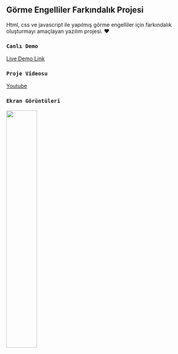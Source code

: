 ## Görme Engelliler Farkındalık Projesi

Html, css ve javascript ile yapılmış görme engelliler için farkındalık oluşturmayı amaçlayan yazılım projesi. ❤️

### `Canlı Demo`
 [Live Demo Link
](https://6637a1818807c0edc0abd833--delightful-malasada-2a9b04.netlify.app/) 

### `Proje Videosu`

 [Youtube
](https://youtu.be/wW-he9HC5Y0) 

### `Ekran Görüntüleri`

<img src="https://image.milimaj.com/i/milliyet/75/0x410/5fe33fab5542821c70da8831.jpg" width=40% height=40%>
